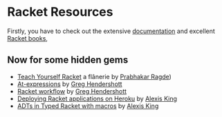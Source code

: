 # Racket Resources

Firstly, you have to check out the extensive [documentation](https://docs.racket-lang.org) and excellent [Racket books](https://racket-lang.org/books.html),

## Now for some hidden gems

* [Teach Yourself Racket](https://cs.uwaterloo.ca/~plragde/flaneries/TYR/index.html) a flânerie by [Prabhakar Ragde](https://cs.uwaterloo.ca/~plragde))
* [At-expressions](https://www.greghendershott.com/2015/08/at-expressions.html) by [Greg Hendershott](https://www.greghendershott.com)
* [Racket workflow](https://www.greghendershott.com/2014/11/racket-workflow.html) by [Greg Hendershott](https://www.greghendershott.com)
* [Deploying Racket applications on Heroku](https://lexi-lambda.github.io/blog/2015/08/22/deploying-racket-applications-on-heroku/) by [Alexis King](https://lexi-lambda.github.io/resume.html)
* [ADTs in Typed Racket with macros](https://lexi-lambda.github.io/blog/2015/12/21/adts-in-typed-racket-with-macros/) by [Alexis King](https://lexi-lambda.github.io/resume.html)

